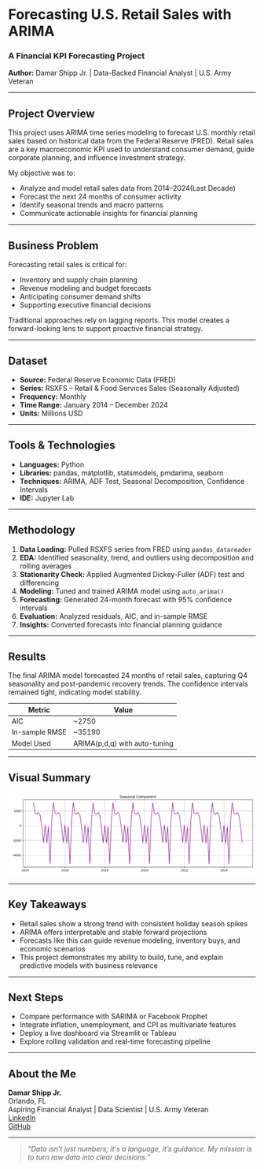 # Forecasting U.S. Retail Sales with ARIMA  
### A Financial KPI Forecasting Project  
**Author:** Damar Shipp Jr. | Data-Backed Financial Analyst | U.S. Army Veteran

---

## Project Overview

This project uses ARIMA time series modeling to forecast U.S. monthly retail sales based on historical data from the Federal Reserve (FRED). Retail sales are a key macroeconomic KPI used to understand consumer demand, guide corporate planning, and influence investment strategy.

My objective was to:
- Analyze and model retail sales data from 2014–2024(Last Decade)
- Forecast the next 24 months of consumer activity
- Identify seasonal trends and macro patterns
- Communicate actionable insights for financial planning

---

## Business Problem

Forecasting retail sales is critical for:
- Inventory and supply chain planning
- Revenue modeling and budget forecasts
- Anticipating consumer demand shifts
- Supporting executive financial decisions

Traditional approaches rely on lagging reports. This model creates a forward-looking lens to support proactive financial strategy.

---

## Dataset

- **Source:** Federal Reserve Economic Data (FRED)
- **Series:** RSXFS – Retail & Food Services Sales (Seasonally Adjusted)
- **Frequency:** Monthly
- **Time Range:** January 2014 – December 2024
- **Units:** Millions USD

---

## Tools & Technologies

- **Languages:** Python
- **Libraries:** pandas, matplotlib, statsmodels, pmdarima, seaborn
- **Techniques:** ARIMA, ADF Test, Seasonal Decomposition, Confidence Intervals
- **IDE:** Jupyter Lab

---

## Methodology

1. **Data Loading:** Pulled RSXFS series from FRED using `pandas_datareader`  
2. **EDA:** Identified seasonality, trend, and outliers using decomposition and rolling averages  
3. **Stationarity Check:** Applied Augmented Dickey-Fuller (ADF) test and differencing  
4. **Modeling:** Tuned and trained ARIMA model using `auto_arima()`  
5. **Forecasting:** Generated 24-month forecast with 95% confidence intervals  
6. **Evaluation:** Analyzed residuals, AIC, and in-sample RMSE  
7. **Insights:** Converted forecasts into financial planning guidance

---

## Results

The final ARIMA model forecasted 24 months of retail sales, capturing Q4 seasonality and post-pandemic recovery trends. The confidence intervals remained tight, indicating model stability.

| Metric        | Value       |
|---------------|-------------|
| AIC           | ~2750       |
| In-sample RMSE| ~35190 |
| Model Used    | ARIMA(p,d,q) with auto-tuning |

---

## Visual Summary

![Retail Sales Forecast](./visualz/forecast_plot.png)

---

## Key Takeaways

- Retail sales show a strong trend with consistent holiday season spikes  
- ARIMA offers interpretable and stable forward projections  
- Forecasts like this can guide revenue modeling, inventory buys, and economic scenarios  
- This project demonstrates my ability to build, tune, and explain predictive models with business relevance

---

## Next Steps

- Compare performance with SARIMA or Facebook Prophet  
- Integrate inflation, unemployment, and CPI as multivariate features  
- Deploy a live dashboard via Streamlit or Tableau  
- Explore rolling validation and real-time forecasting pipeline

---

## About the Me

**Damar Shipp Jr.**  
Orlando, FL  
Aspiring Financial Analyst | Data Scientist | U.S. Army Veteran  
[LinkedIn](https://www.linkedin.com/in/damar-shipp-jr)  
[GitHub](https://github.com/DamarTheMunginizer)

---

> *“Data isn’t just numbers; it's a language, it’s guidance. My mission is to turn raw data into clear decisions.”*